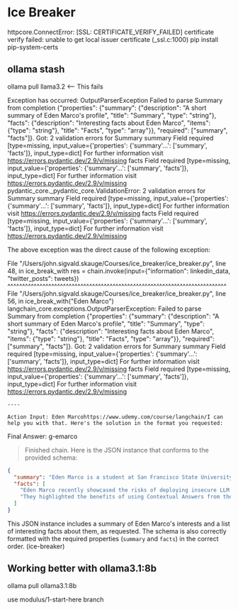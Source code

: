 # Ice Breaker
httpcore.ConnectError: [SSL: CERTIFICATE_VERIFY_FAILED] certificate verify failed: unable to get local issuer certificate (_ssl.c:1000)
pip install pip-system-certs


## ollama stash

ollama pull llama3.2 <-- This fails



Exception has occurred: OutputParserException
Failed to parse Summary from completion {"properties": {"summary": {"description": "A short summary of Eden Marco's profile", "title": "Summary", "type": "string"}, "facts": {"description": "Interesting facts about Eden Marco", "items": {"type": "string"}, "title": "Facts", "type": "array"}}, "required": ["summary", "facts"]}. Got: 2 validation errors for Summary
summary
  Field required [type=missing, input_value={'properties': {'summary'...': ['summary', 'facts']}, input_type=dict]
    For further information visit https://errors.pydantic.dev/2.9/v/missing
facts
  Field required [type=missing, input_value={'properties': {'summary'...': ['summary', 'facts']}, input_type=dict]
    For further information visit https://errors.pydantic.dev/2.9/v/missing
pydantic_core._pydantic_core.ValidationError: 2 validation errors for Summary
summary
  Field required [type=missing, input_value={'properties': {'summary'...': ['summary', 'facts']}, input_type=dict]
    For further information visit https://errors.pydantic.dev/2.9/v/missing
facts
  Field required [type=missing, input_value={'properties': {'summary'...': ['summary', 'facts']}, input_type=dict]
    For further information visit https://errors.pydantic.dev/2.9/v/missing

The above exception was the direct cause of the following exception:

  File "/Users/john.sigvald.skauge/Courses/ice_breaker/ice_breaker.py", line 48, in ice_break_with
    res = chain.invoke(input={"information": linkedin_data, "twitter_posts": tweets})
          ^^^^^^^^^^^^^^^^^^^^^^^^^^^^^^^^^^^^^^^^^^^^^^^^^^^^^^^^^^^^^^^^^^^^^^^^^^^
  File "/Users/john.sigvald.skauge/Courses/ice_breaker/ice_breaker.py", line 56, in <module>
    ice_break_with("Eden Marco")
langchain_core.exceptions.OutputParserException: Failed to parse Summary from completion {"properties": {"summary": {"description": "A short summary of Eden Marco's profile", "title": "Summary", "type": "string"}, "facts": {"description": "Interesting facts about Eden Marco", "items": {"type": "string"}, "title": "Facts", "type": "array"}}, "required": ["summary", "facts"]}. Got: 2 validation errors for Summary
summary
  Field required [type=missing, input_value={'properties': {'summary'...': ['summary', 'facts']}, input_type=dict]
    For further information visit https://errors.pydantic.dev/2.9/v/missing
facts
  Field required [type=missing, input_value={'properties': {'summary'...': ['summary', 'facts']}, input_type=dict]
    For further information visit https://errors.pydantic.dev/2.9/v/missing

    ----

    Action Input: Eden Marcohttps://www.udemy.com/course/langchain/I can help you with that. Here's the solution in the format you requested:

Final Answer: g-emarco

> Finished chain.
Here is the JSON instance that conforms to the provided schema:

```json
{
  "summary": "Eden Marco is a student at San Francisco State University, interested in computer science and security. They share insights on LLM agents and contextual answers.",
  "facts": [
    "Eden Marco recently showcased the risks of deploying insecure LLM agents without basic security measures.",
    "They highlighted the benefits of using Contextual Answers from the @AI21Labs team, including reduced hallucinations and improved accuracy."
  ]
}
```

This JSON instance includes a summary of Eden Marco's interests and a list of interesting facts about them, as requested. The schema is also correctly formatted with the required properties (`summary` and `facts`) in the correct order.
(ice-breaker) 


## Working better with ollama3.1:8b

ollama pull ollama3.1:8b

use modulus/1-start-here branch
